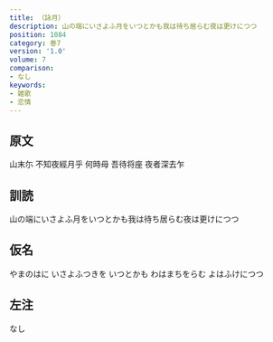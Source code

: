 ```yaml
---
title: （詠月）
description: 山の端にいさよふ月をいつとかも我は待ち居らむ夜は更けにつつ
position: 1084
category: 巻7
version: '1.0'
volume: 7
comparison:
- なし
keywords:
- 雑歌
- 恋情
---
```


## 原文

山末尓 不知夜經月乎 何時母 吾待将座 夜者深去乍

## 訓読

山の端にいさよふ月をいつとかも我は待ち居らむ夜は更けにつつ

## 仮名

やまのはに いさよふつきを いつとかも わはまちをらむ よはふけにつつ

## 左注

なし
